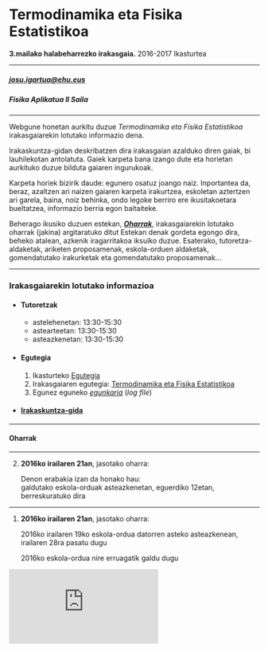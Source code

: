 # Termodinamika eta Fisika Estatistikoa

**3.mailako halabeharrezko irakasgaia.**
2016-2017 Ikasturtea

---------------------------
##### josu.igartua@ehu.eus

##### Fisika Aplikatua II Saila
---------------------------

Webgune honetan aurkitu duzue *Termodinamika eta Fisika Estatistikoa* irakasgaiarekin lotutako informazio dena.

Irakaskuntza-gidan deskribatzen dira irakasgaian azalduko diren gaiak, bi lauhilekotan antolatuta. Gaiek karpeta bana izango dute eta horietan aurkituko duzue bilduta gaiaren ingurukoak.

Karpeta horiek bizirik daude: egunero osatuz joango naiz. Inportantea da, beraz, azaltzen ari naizen gaiaren karpeta irakurtzea, eskoletan aztertzen ari garela, baina, noiz behinka, ondo legoke berriro ere ikusitakoetara bueltatzea, informazio berria egon baitaiteke.


Beherago ikusiko duzuen estekan, [***Oharrak***](https://github.com/jmigartua/Termodinamika/blob/master/Oharrak.md), irakasgaiarekin lotutako oharrak (jakina) argitaratuko ditut Estekan denak gordeta egongo dira, beheko atalean, azkenik iragarritakoa iksuiko duzue. Esaterako, tutoretza-aldaketak, ariketen proposamenak, eskola-orduen aldaketak, gomendatutako irakurketak eta gomendatutako proposamenak...

----------------------------

### Irakasgaiarekin lotutako informazioa

* #### Tutoretzak
    * astelehenetan: 13:30-15:30
    * astearteetan:  13:30-15:30
    * asteazkenetan: 13:30-15:30


* #### Egutegia

    1. Ikasturteko [Egutegia](http://www.ehu.eus/eu/web/ztf-fct/curso_futuro)
    2. Irakasgaiaren egutegia: [Termodinamika eta Fisika Estatistikoa]()
    2. Egunez eguneko [*egunkaria*](https://github.com/jmigartua/Termodinamika/blob/master/EgunkariaLogFile.md) (*log file*)


* #### [Irakaskuntza-gida](https://github.com/jmigartua/Termodinamika/blob/master/IrakaskuntzaGida.md)


----------------------------------
#### Oharrak  
----------------------------------

2. **2016ko irailaren 21an**, jasotako oharra:

    Denon erabakia izan da honako hau:  
    galdutako eskola-orduak asteazkenetan, eguerdiko 12etan, berreskuratuko dira


----------------------------------

1. **2016ko irailaren 21an**, jasotako oharra:

    2016ko irailaren 19ko eskola-ordua datorren asteko asteazkenean, irailaren 28ra pasatu dugu  

    2016ko eskola-ordua nire erruagatik galdu dugu


[![Analytics](https://ga-beacon.appspot.com/UA-73141475-1/https://github.com/jmigartua/Termodinamika/README.md)](https://github.com/igrigorik/ga-beacon)
